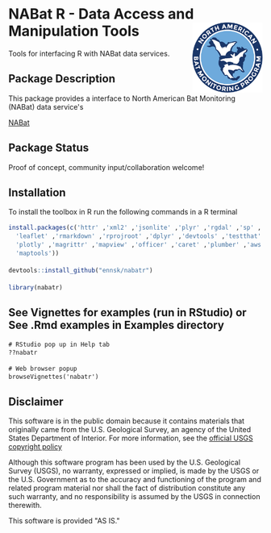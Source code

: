 NABat R - Data Access and Manipulation Tools <a href='https://nabatmonitoring.org/#/home'><img src='./inst/templates/NABat_Circle_color.jpg' align="right" height="139" /></a>
===

Tools for interfacing R with NABat data services.

## Package Description

This package provides a interface to North American Bat Monitoring (NABat) data service's 

[NABat](https://nabatmonitoring.org/#/home)

## Package Status

Proof of concept, community input/collaboration welcome!

## Installation

To install the toolbox in R run the following commands in a R terminal

```R
install.packages(c('httr' ,'xml2' ,'jsonlite' ,'plyr' ,'rgdal' ,'sp' ,'htmltools' ,'htmlwidgets' ,
  'leaflet' ,'rmarkdown' ,'rprojroot' ,'dplyr' ,'devtools' ,'testthat' ,'roxygen2' ,'kableExtra' ,
  'plotly' ,'magrittr' ,'mapview' ,'officer' ,'caret' ,'plumber' ,'aws.s3' ,'flextable', 'maps',
  'maptools'))

devtools::install_github("ennsk/nabatr")

library(nabatr)
```

## See Vignettes for examples (run in RStudio) or See .Rmd examples in Examples directory
```
# RStudio pop up in Help tab
??nabatr

# Web browser popup
browseVignettes('nabatr')
```


## Disclaimer
This software is in the public domain because it contains materials that originally came from the U.S. Geological Survey, an agency of the United States Department of Interior. For more information, see the [official USGS copyright policy](https://www.usgs.gov/visual-id/credit_usgs.html#copyright/ "official USGS copyright policy")

Although this software program has been used by the U.S. Geological Survey (USGS), no warranty, expressed or implied, is made by the USGS or the U.S. Government as to the accuracy and functioning of the program and related program material nor shall the fact of distribution constitute any such warranty, and no responsibility is assumed by the USGS in connection therewith.

This software is provided "AS IS."

